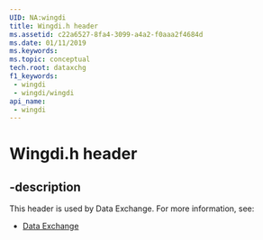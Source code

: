```yaml
---
UID: NA:wingdi
title: Wingdi.h header
ms.assetid: c22a6527-8fa4-3099-a4a2-f0aaa2f4684d
ms.date: 01/11/2019
ms.keywords: 
ms.topic: conceptual
tech.root: dataxchg
f1_keywords:
 - wingdi
 - wingdi/wingdi
api_name:
 - wingdi
---
```


# Wingdi.h header


## -description

This header is used by Data Exchange. For more information, see:

- [Data Exchange](../_dataxchg/index.md)

